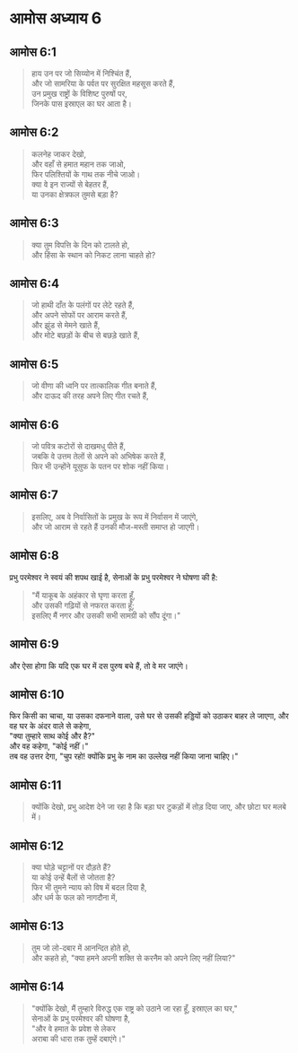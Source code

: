 # आमोस अध्याय 6

## आमोस 6:1

> हाय उन पर जो सिय्योन में निश्चिंत हैं,  
> और जो सामरिया के पर्वत पर सुरक्षित महसूस करते हैं,  
> उन प्रमुख राष्ट्रों के विशिष्ट पुरुषों पर,  
> जिनके पास इस्राएल का घर आता है।

## आमोस 6:2

> कलनेह जाकर देखो,  
> और वहाँ से हमात महान तक जाओ,  
> फिर पलिश्तियों के गाथ तक नीचे जाओ।  
> क्या वे इन राज्यों से बेहतर हैं,  
> या उनका क्षेत्रफल तुमसे बड़ा है?

## आमोस 6:3

> क्या तुम विपत्ति के दिन को टालते हो,  
> और हिंसा के स्थान को निकट लाना चाहते हो?

## आमोस 6:4

> जो हाथी दाँत के पलंगों पर लेटे रहते हैं,  
> और अपने सोफों पर आराम करते हैं,  
> और झुंड से मेमने खाते हैं,  
> और मोटे बछड़ों के बीच से बछड़े खाते हैं,

## आमोस 6:5

> जो वीणा की ध्वनि पर तात्कालिक गीत बनाते हैं,  
> और दाऊद की तरह अपने लिए गीत रचते हैं,

## आमोस 6:6

> जो पवित्र कटोरों से दाखमधु पीते हैं,  
> जबकि वे उत्तम तेलों से अपने को अभिषेक करते हैं,  
> फिर भी उन्होंने यूसुफ के पतन पर शोक नहीं किया।

## आमोस 6:7

> इसलिए, अब वे निर्वासितों के प्रमुख के रूप में निर्वासन में जाएंगे,  
> और जो आराम से रहते हैं उनकी मौज-मस्ती समाप्त हो जाएगी।

## आमोस 6:8

प्रभु परमेश्वर ने स्वयं की शपथ खाई है, सेनाओं के प्रभु परमेश्वर ने घोषणा की है:

> "मैं याकूब के अहंकार से घृणा करता हूँ,  
> और उसकी गढ़ियों से नफरत करता हूँ;  
> इसलिए मैं नगर और उसकी सभी सामग्री को सौंप दूंगा।"

## आमोस 6:9

और ऐसा होगा कि यदि एक घर में दस पुरुष बचे हैं, तो वे मर जाएंगे।

## आमोस 6:10

फिर किसी का चाचा, या उसका दफनाने वाला, उसे घर से उसकी हड्डियों को उठाकर बाहर ले जाएगा, और वह घर के अंदर वाले से कहेगा,  
"क्या तुम्हारे साथ कोई और है?"  
और वह कहेगा, "कोई नहीं।"  
तब वह उत्तर देगा, "चुप रहो! क्योंकि प्रभु के नाम का उल्लेख नहीं किया जाना चाहिए।"

## आमोस 6:11

> क्योंकि देखो, प्रभु आदेश देने जा रहा है कि बड़ा घर टुकड़ों में तोड़ दिया जाए, और छोटा घर मलबे में।

## आमोस 6:12

> क्या घोड़े चट्टानों पर दौड़ते हैं?  
> या कोई उन्हें बैलों से जोतता है?  
> फिर भी तुमने न्याय को विष में बदल दिया है,  
> और धर्म के फल को नागदौना में,

## आमोस 6:13

> तुम जो लो-दबार में आनन्दित होते हो,  
> और कहते हो, "क्या हमने अपनी शक्ति से करनैम को अपने लिए नहीं लिया?"

## आमोस 6:14

> "क्योंकि देखो, मैं तुम्हारे विरुद्ध एक राष्ट्र को उठाने जा रहा हूँ, इस्राएल का घर,"  
> सेनाओं के प्रभु परमेश्वर की घोषणा है,  
> "और वे हमात के प्रवेश से लेकर  
> अराबा की धारा तक तुम्हें दबाएंगे।"
